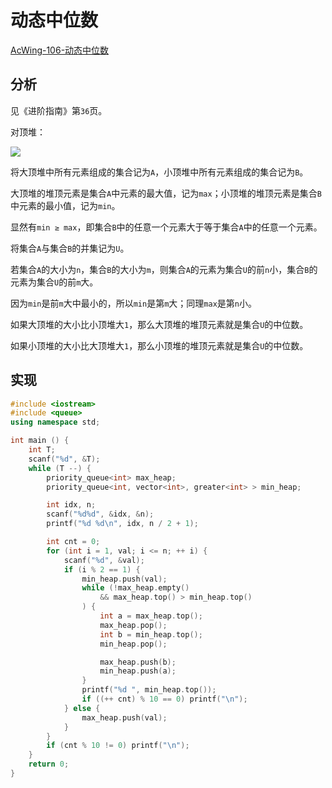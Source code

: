 # 动态中位数

[AcWing-106-动态中位数](https://www.acwing.com/problem/content/108/)

## 分析

见《进阶指南》第`36`页。

对顶堆：

![](/algorithm-blog/img/0030.bmp)

将大顶堆中所有元素组成的集合记为`A`，小顶堆中所有元素组成的集合记为`B`。

大顶堆的堆顶元素是集合`A`中元素的最大值，记为`max`；小顶堆的堆顶元素是集合`B`中元素的最小值，记为`min`。

显然有`min ≥ max`，即集合`B`中的任意一个元素大于等于集合`A`中的任意一个元素。

将集合`A`与集合`B`的并集记为`U`。

若集合`A`的大小为`n`，集合`B`的大小为`m`，则集合`A`的元素为集合`U`的前`n`小，集合`B`的元素为集合`U`的前`m`大。

因为`min`是前`m`大中最小的，所以`min`是第`m`大；同理`max`是第`n`小。

如果大顶堆的大小比小顶堆大`1`，那么大顶堆的堆顶元素就是集合`U`的中位数。

如果小顶堆的大小比大顶堆大`1`，那么小顶堆的堆顶元素就是集合`U`的中位数。

## 实现

```cpp
#include <iostream>
#include <queue>
using namespace std;

int main () {
    int T;
    scanf("%d", &T);
    while (T --) {
        priority_queue<int> max_heap;
        priority_queue<int, vector<int>, greater<int> > min_heap;

        int idx, n;
        scanf("%d%d", &idx, &n);
        printf("%d %d\n", idx, n / 2 + 1);

        int cnt = 0;
        for (int i = 1, val; i <= n; ++ i) {
            scanf("%d", &val);
            if (i % 2 == 1) {
                min_heap.push(val);
                while (!max_heap.empty()
                    && max_heap.top() > min_heap.top()
                ) {
                    int a = max_heap.top();
                    max_heap.pop();
                    int b = min_heap.top();
                    min_heap.pop();

                    max_heap.push(b);
                    min_heap.push(a);
                }
                printf("%d ", min_heap.top());
                if ((++ cnt) % 10 == 0) printf("\n");
            } else {
                max_heap.push(val);
            }
        }
        if (cnt % 10 != 0) printf("\n");
    }
    return 0;
}
```

